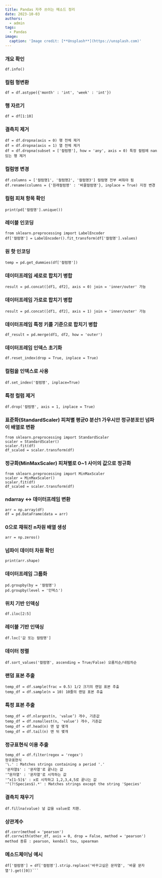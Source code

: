 ```yaml
---
title: Pandas 자주 쓰이는 메소드 정리
date: 2023-10-03
authors:
  - admin
tags:
  - Pandas
image:
  caption: 'Image credit: [**Unsplash**](https://unsplash.com)'  
---
```


### 개요 확인

```
df.info()
```

### 컬럼 형변환

```
df = df.astype({'month' : 'int', 'week' : 'int'})
```

### 행 자르기

```
df = df[1:10]
```

### 결측치 제거

```
df = df.dropna(axis = 0) 행 전체 제거
df = df.dropna(axis = 1) 열 전체 제거
df = df.dropna(subset = ['컬럼명'], how = 'any', axis = 0) 특정 컬럼에 nan있는 행 제거
```

### 컬럼명 변경

```
df.columns = ['컬럼명1', '컬럼명2', '컬럼명3'] 컬럼명 전부 써줘야 됨
df.rename(columns = {'원래컬럼명' : '바꿀컬럼명'}, inplace = True) 지정 변경
```

### 컬럼 피쳐 항목 확인

```
print(pd['컬럼명'].unique())
```

### 레이블 인코딩

```
from sklearn.preprocessing import LabelEncoder
df['컬럼명'] = LabelEncoder().fit_transform(df['컬럼명'].values)
```

### 원 핫 인코딩

```
temp = pd.get_dummies(df['컬럼명'])
```

### 데이터프레임 세로로 합치기 병합

```
result = pd.concat([df1, df2], axis = 0) join = 'inner/outer' 가능
```

### 데이터프레임 가로로 합치기 병합

```
result = pd.concat([df1, df2], axis = 1) join = 'inner/outer' 가능
```

### 데이터프레임 특정 키를 기준으로 합치기 병합

```
df_result = pd.merge(df1, df2, how = 'outer')
```

### 데이터프레임 인덱스 초기화

```
df.reset_index(drop = True, inplace = True)
```

### 컬럼을 인덱스로 사용

```
df.set_index('컬럼명', inplace=True)
```

### 특정 컬럼 제거

```
df.drop('컬럼명', axis = 1, inplace = True)
```

### 표준화(StandardScaler) 피쳐별 평균0 분산1 가우시안 정규분포인 넘파이 배열로 변환

```
from sklearn.preprocessing import StandardScaler
scaler = StandardScaler()
scaler.fit(df)
df_scaled = scaler.transform(df)
```

### 정규화(MinMaxScaler) 피쳐별로 0~1 사이의 값으로 정규화

```
from sklearn.preprocessing import MinMaxScaler
scaler = MinMaxScaler()
scaler.fit(df)
df_scaled = scaler.transform(df)
```

### ndarray <-> 데이터프레임 변환

```
arr = np.array(df)
df = pd.DataFrame(data = arr)
```

### 0으로 채워진 n차원 배열 생성

```
arr = np.zeros()
```

### 넘파이 데이터 차원 확인

```
print(arr.shape)
```

### 데이터프레임 그룹화

```
pd.groupby(by = '컬럼명')
pd.groupby(level = '인덱스')
```

### 위치 기반 인덱싱

```
df.iloc[2:5]
```

### 레이블 기반 인덱싱

```
df.loc['값 또는 컬럼명']
```

### 데이터 정렬

```
df.sort_values('컬럼명', ascending = True/False) 오름치순/내림차순
```

### 랜덤 표본 추출

```
temp_df = df.sample(frac = 0.5) 1/2 크기의 랜덤 표본 추출
temp_df = df.sample(n = 10) 10줄의 랜덤 표본 추출
```

### 특정 표본 추출

```
temp_df = df.nlargest(n, 'value’) 개수, 기준값
temp_df = df.nsmallest(n, 'value') 개수, 기준값
temp_df = df.head(n) 맨 앞 몇개
temp_df = df.tail(n) 맨 뒤 몇개
```

### 정규표현식 이용 추출

```
temp_df = df.filter(regex = 'regex')
정규표현식
'\.' : Matches strings containing a period '.'
'문자열$' : '문자열'로 끝나는 값
'^문자열' : '문자열'로 시작하는 값
'^x[1-5]$' : x로 시작하고 1,2,3,4,5로 끝나는 값
'^(?!Species$).*' : Matches strings except the string 'Species'
```

### 결측치 채우기

```
df.fillna(value) 널 값을 value로 치환.
```

### 상관계수

```
df.corr(method = 'pearson')
df.corrwith(other_df, axis = 0, drop = False, method = 'pearson')
method 종류 : pearson, kendall tou, spearman
```

### 메소드체이닝 예시

```
df['컬럼명'] = df['컬럼명'].strip.replace('바꾸고싶은 문자열', '바꿀 문자열').get([0])```
